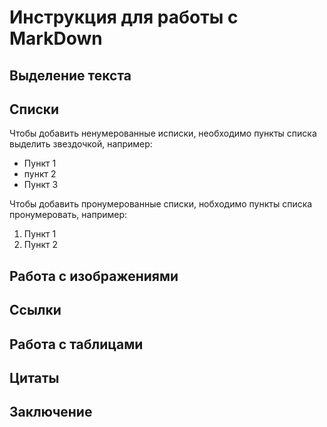 # Инструкция для работы с MarkDown

## Выделение текста

## Списки

Чтобы добавить ненумерованные исписки, необходимо пункты списка выделить звездочкой, например:
* Пункт 1
* пункт 2
* Пункт 3

Чтобы добавить пронумерованные списки, нобходимо пункты списка пронумеровать, например:
1. Пункт 1
2. Пункт 2


## Работа с изображениями

## Ссылки

## Работа с таблицами

## Цитаты

## Заключение
